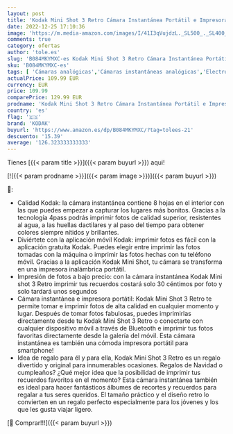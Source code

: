 ```yaml
---
layout: post
title: 'Kodak Mini Shot 3 Retro Cámara Instantánea Portátil e Impresora Fotográfica  iOS  Android y Bluetooth  76x76 mm  Tecnología 4Pass  8 Hojas - Blanco'
date: 2022-12-25 17:10:36
image: 'https://m.media-amazon.com/images/I/41I3qVujdzL._SL500_._SL400_.jpg'
comments: true
category: ofertas
author: 'tole.es'
slug: 'B084MKYMXC-es Kodak Mini Shot 3 Retro Cámara Instantánea Portátil e...'
sku: 'B084MKYMXC-es'
tags: [ 'Cámaras analógicas','Cámaras instantáneas analógicas','Electrónica','Fotografía y videocámaras','android','kodak','🇪🇸', ]
actualPrice: 109.99 EUR
currency: EUR
price: 109.99
comparePrice: 129.99 EUR
prodname: 'Kodak Mini Shot 3 Retro Cámara Instantánea Portátil e Impresora Fotográfica  iOS  Android y Bluetooth  76x76 mm  Tecnología 4Pass  8 Hojas - Blanco'
country: 'es'
flag: '🇪🇸'
brand: 'KODAK'
buyurl: 'https://www.amazon.es/dp/B084MKYMXC/?tag=tolees-21'
descuento: '15.39'
average: '126.323333333333'
---
```


Tienes [{{< param title >}}]({{< param buyurl >}}) aqui!

[![{{< param prodname >}}]({{< param image >}})]({{< param buyurl >}})

🔎:

- Calidad Kodak: la cámara instantánea contiene 8 hojas en el interior con las que puedes empezar a capturar los lugares más bonitos. Gracias a la tecnología 4pass podrás imprimir fotos de calidad superior, resistentes al agua, a las huellas dactilares y al paso del tiempo para obtener colores siempre nítidos y brillantes.
- Diviértete con la aplicación móvil Kodak: imprimir fotos es fácil con la aplicación gratuita Kodak. Puedes elegir entre imprimir las fotos tomadas con la máquina o imprimir las fotos hechas con tu teléfono móvil. Gracias a la aplicación Kodak Mini Shot, tu cámara se transforma en una impresora inalámbrica portátil.
- Impresión de fotos a bajo precio: con la cámara instantánea Kodak Mini shot 3 Retro imprimir tus recuerdos costará solo 30 céntimos por foto y solo tardará unos segundos
- Cámara instantánea e impresora portátil: Kodak Mini Shot 3 Retro te permite tomar e imprimir fotos de alta calidad en cualquier momento y lugar. Después de tomar fotos fabulosas, puedes imprimirlas directamente desde tu Kodak Mini Shot 3 Retro o conectarte con cualquier dispositivo móvil a través de Bluetooth e imprimir tus fotos favoritas directamente desde la galería del móvil. Esta cámara instantánea es también una cómoda impresora portátil para smartphone!
- Idea de regalo para él y para ella, Kodak Mini Shot 3 Retro es un regalo divertido y original para innumerables ocasiones. Regalos de Navidad o cumpleaños? ¿Qué mejor idea que la posibilidad de imprimir tus recuerdos favoritos en el momento? Esta cámara instantánea también es ideal para hacer fantásticos álbumes de recortes y recuerdos para regalar a tus seres queridos. El tamaño práctico y el diseño retro lo convierten en un regalo perfecto especialmente para los jóvenes y los que les gusta viajar ligero.

[🛒 Comprar!!!]({{< param buyurl >}})
